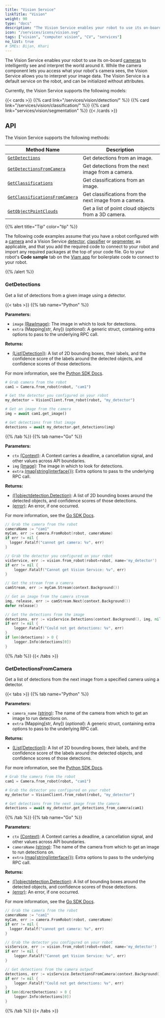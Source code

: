 ```yaml
---
title: "Vision Service"
linkTitle: "Vision"
weight: 90
type: "docs"
description: "The Vision Service enables your robot to use its on-board cameras to intelligently see and interpret the world around it."
icon: "/services/icons/vision.svg"
tags: ["vision", "computer vision", "CV", "services"]
no_list: true
# SMEs: Bijan, Khari
---
```


The Vision Service enables your robot to use its on-board [cameras](/components/camera/) to intelligently see and interpret the world around it.
While the camera component lets you access what your robot's camera sees, the Vision Service allows you to interpret your image data.
The Vision Service is a default service on the robot, and can be initialized without attributes.

Currently, the Vision Service supports the following models:

{{< cards >}}
  {{% card link="/services/vision/detection/" %}}
  {{% card link="/services/vision/classification/" %}}
  {{% card link="services/vision/segmentation" %}}
{{< /cards >}}

## API

The Vision Service supports the following methods:

Method Name | Description
----------- | -----------
[`GetDetections`](#getdetections) | Get detections from an image.
[`GetDetectionsFromCamera`](#getdetectionsfromcamera) | Get detections from the next image from a camera.
[`GetClassifications`](#getclassifications) | Get classifications from an image.
[`GetClassificationsFromCamera`](#getclassificationsfromcamera) | Get classifications from the next image from a camera.
[`GetObjectPointClouds`](#getobjectpointclouds) | Get a list of point cloud objects from a 3D camera.

{{% alert title="Tip" color="tip" %}}

The following code examples assume that you have a robot configured with a [camera](/components/camera/) and a Vision Service [detector](/services/vision/detection/), [classifier](/services/vision/classification/) or [segmenter](/services/vision/segmentation/), as applicable, and that you add the required code to connect to your robot and import any required packages at the top of your code file.
Go to your robot's **Code sample** tab on the [Viam app](https://app.viam.com) for boilerplate code to connect to your robot.

{{% /alert %}}

### GetDetections

Get a list of detections from a given image using a detector.

{{< tabs >}}
{{% tab name="Python" %}}

**Parameters:**

- `image` [(RawImage)](https://python.viam.dev/autoapi/viam/media/video/index.html#viam.media.video.RawImage): The image in which to look for detections.
- `extra` (Mapping[str, Any]) (*optional*): A generic struct, containing extra options to pass to the underlying RPC call.

**Returns:**

- [(List[Detection])](https://python.viam.dev/autoapi/viam/proto/service/vision/index.html#viam.proto.service.vision.Detectionn): A list of 2D bounding boxes, their labels, and the confidence score of the labels around the detected objects, and confidence scores of those detections.

For more information, see the [Python SDK Docs](https://python.viam.dev/autoapi/viam/services/vision/client/index.html#viam.services.vision.client.VisionClient.get_detections).

```python {class="line-numbers linkable-line-numbers" data-line="11"}
# Grab camera from the robot
cam1 = Camera.from_robot(robot, "cam1")

# Get the detector you configured on your robot
my_detector = VisionClient.from_robot(robot, "my_detector")

# Get an image from the camera
img = await cam1.get_image()

# Get detections from that image
detections = await my_detector.get_detections(img)
```

{{% /tab %}}
{{% tab name="Go" %}}

**Parameters:**

- `ctx` [(Context)](https://pkg.go.dev/context): A Context carries a deadline, a cancellation signal, and other values across API boundaries.
- `img` [(Image)](https://pkg.go.dev/image#Image): The image in which to look for detections.
- `extra` [(map\[string\]interface{})](https://go.dev/blog/maps): Extra options to pass to the underlying RPC call.

**Returns:**

- [([]objectdetection.Detection)](https://pkg.go.dev/go.viam.com/rdk/vision/objectdetection#Detection): A list of 2D bounding boxes around the detected objects, and confidence scores of those detections.
- [(error)](https://pkg.go.dev/builtin#error): An error, if one occurred.

For more information, see the [Go SDK Docs](https://pkg.go.dev/go.viam.com/rdk/services/vision).

```go {class="line-numbers linkable-line-numbers" data-line="22"}
// Grab the camera from the robot
cameraName := "cam1"
myCam, err := camera.FromRobot(robot, cameraName)
if err != nil {
  logger.Fatalf("cannot get camera: %v", err)
}

// Grab the detector you configured on your robot
visService, err := vision.from_robot(robot=robot, name='my_detector')
if err != nil {
    logger.Fatalf("Cannot get Vision Service: %v", err)
}

// Get the stream from a camera
camStream, err := myCam.Stream(context.Background())

// Get an image from the camera stream
img, release, err := camStream.Next(context.Background())
defer release()

// Get the detections from the image
detections, err := visService.Detections(context.Background(), img, nil)
if err != nil {
    logger.Fatalf("Could not get detections: %v", err)
}
if len(detections) > 0 {
    logger.Info(detections[0])
}
```

{{% /tab %}}
{{< /tabs >}}

### GetDetectionsFromCamera

Get a list of detections from the next image from a specified camera using a detector.

{{< tabs >}}
{{% tab name="Python" %}}

**Parameters:**

- `camera_name` [(string)](https://docs.python.org/3/library/stdtypes.html#text-sequence-type-str): The name of the camera from which to get an image to run detections on.
- `extra` (Mapping[str, Any]) (*optional*): A generic struct, containing extra options to pass to the underlying RPC call.

**Returns:**

- [(List[Detection])](https://python.viam.dev/autoapi/viam/proto/service/vision/index.html#viam.proto.service.vision.Detectionn): A list of 2D bounding boxes, their labels, and the confidence score of the labels around the detected objects, and confidence scores of those detections.

For more information, see the [Python SDK Docs](https://python.viam.dev/autoapi/viam/services/vision/client/index.html#viam.services.vision.client.VisionClient.get_detections_from_camera).


```python {class="line-numbers linkable-line-numbers" data-line="8"}
# Grab the camera from the robot
cam1 = Camera.from_robot(robot, "cam1")

# Grab the detector you configured on your robot
my_detector = VisionClient.from_robot(robot, "my_detector")

# Get detections from the next image from the camera
detections = await my_detector.get_detections_from_camera(cam1)
```

{{% /tab %}}
{{% tab name="Go" %}}

**Parameters:**

- `ctx` [(Context)](https://pkg.go.dev/context): A Context carries a deadline, a cancellation signal, and other values across API boundaries.
- `cameraName` [(string)](https://pkg.go.dev/builtin#string): The name of the camera from which to get an image to run detections on.
- `extra` [(map\[string\]interface{})](https://go.dev/blog/maps): Extra options to pass to the underlying RPC call.

**Returns:**

- [([]objectdetection.Detection)](https://pkg.go.dev/go.viam.com/rdk/vision/objectdetection#Detection): A list of bounding boxes around the detected objects, and confidence scores of those detections.
- [(error)](https://pkg.go.dev/builtin#error): An error, if one occurred.

For more information, see the [Go SDK Docs](https://pkg.go.dev/go.viam.com/rdk/services/vision).

```go {class="line-numbers linkable-line-numbers" data-line="15"}
// Grab the camera from the robot
cameraName := "cam1"
myCam, err := camera.FromRobot(robot, cameraName)
if err != nil {
  logger.Fatalf("cannot get camera: %v", err)
}

// Grab the detector you configured on your robot
visService, err := vision.from_robot(robot=robot, name='my_detector')
if err != nil {
    logger.Fatalf("Cannot get Vision Service: %v", err)
}

// Get detections from the camera output
detections, err := visService.DetectionsFromCamera(context.Background(), myCam, nil)
if err != nil {
    logger.Fatalf("Could not get detections: %v", err)
}
if len(directDetections) > 0 {
    logger.Info(detections[0])
}
```

{{% /tab %}}
{{< /tabs >}}